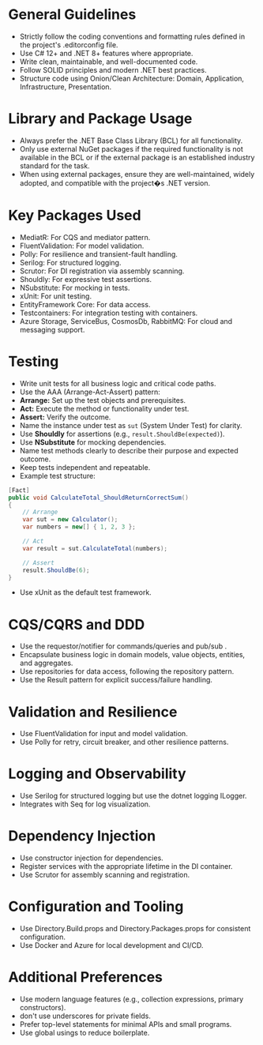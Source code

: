 # General Guidelines
- Strictly follow the coding conventions and formatting rules defined in the project's .editorconfig file.
- Use C# 12+ and .NET 8+ features where appropriate.
- Write clean, maintainable, and well-documented code.
- Follow SOLID principles and modern .NET best practices.
- Structure code using Onion/Clean Architecture: Domain, Application, Infrastructure, Presentation.

# Library and Package Usage
- Always prefer the .NET Base Class Library (BCL) for all functionality.
- Only use external NuGet packages if the required functionality is not available in the BCL or if the external package is an established industry standard for the task.
- When using external packages, ensure they are well-maintained, widely adopted, and compatible with the project�s .NET version.

# Key Packages Used
- MediatR: For CQS and mediator pattern.
- FluentValidation: For model validation.
- Polly: For resilience and transient-fault handling.
- Serilog: For structured logging.
- Scrutor: For DI registration via assembly scanning.
- Shouldly: For expressive test assertions.
- NSubstitute: For mocking in tests.
- xUnit: For unit testing.
- EntityFramework Core: For data access.
- Testcontainers: For integration testing with containers.
- Azure Storage, ServiceBus, CosmosDb, RabbitMQ: For cloud and messaging support.

# Testing
- Write unit tests for all business logic and critical code paths.
- Use the AAA (Arrange-Act-Assert) pattern:
- **Arrange:** Set up the test objects and prerequisites.
- **Act:** Execute the method or functionality under test.
- **Assert:** Verify the outcome.
- Name the instance under test as `sut` (System Under Test) for clarity.
- Use **Shouldly** for assertions (e.g., `result.ShouldBe(expected)`).
- Use **NSubstitute** for mocking dependencies.
- Name test methods clearly to describe their purpose and expected outcome.
- Keep tests independent and repeatable.
- Example test structure:
```csharp
[Fact]
public void CalculateTotal_ShouldReturnCorrectSum()
{
    // Arrange
    var sut = new Calculator();
    var numbers = new[] { 1, 2, 3 };

    // Act
    var result = sut.CalculateTotal(numbers);

    // Assert
    result.ShouldBe(6);
}
```
- Use xUnit as the default test framework.

# CQS/CQRS and DDD
- Use the requestor/notifier for commands/queries and pub/sub .
- Encapsulate business logic in domain models, value objects, entities, and aggregates.
- Use repositories for data access, following the repository pattern.
- Use the Result pattern for explicit success/failure handling.

# Validation and Resilience
- Use FluentValidation for input and model validation.
- Use Polly for retry, circuit breaker, and other resilience patterns.

# Logging and Observability
- Use Serilog for structured logging but use the dotnet logging ILogger.
- Integrates with Seq for log visualization.

# Dependency Injection
- Use constructor injection for dependencies.
- Register services with the appropriate lifetime in the DI container.
- Use Scrutor for assembly scanning and registration.

# Configuration and Tooling
- Use Directory.Build.props and Directory.Packages.props for consistent configuration.
- Use Docker and Azure for local development and CI/CD.

# Additional Preferences
- Use modern language features (e.g., collection expressions, primary constructors).
- don't use underscores for private fields.
- Prefer top-level statements for minimal APIs and small programs.
- Use global usings to reduce boilerplate.
